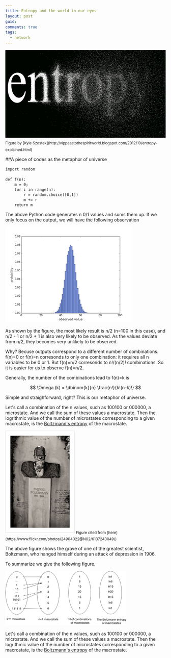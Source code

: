 ```yaml
---
title: Entropy and the world in our eyes
layout: post
guid:
comments: true
tags:
  - network
---
```


<img src="/media/files/2014-06-07-Entropy-and-the-world-in-our-eyes/text.jpg" height="275px" width="675px" />
<sub>Figure by [Kyle Szostek](http://vippasstothespiritworld.blogspot.com/2012/10/entropy-explained.html)</sub>


##A piece of codes as the metaphor of universe

    import random
	
	def f(n):
        m = 0;
        for i in range(n):
            r = random.choice([0,1])
            m += r
        return m
		

The above Python code generates n 0/1 values and sums them up. If we only focus on the output, 
we will have the following observation

<img src="/media/files/2014-06-07-Entropy-and-the-world-in-our-eyes/hist.png" height="300px" width="400px" />

As shown by the figure, the most likely result is n/2 (n=100 in this case), and n/2 - 1 or n/2 + 1 is also very likely to be observed. As the values deviate from n/2, they becomes very unlikely to be observed.

Why? Becuse outputs correspond to a different number of combinations. f(n)=0 or f(n)=n corresonds to only one combination: it requires all n variables to be 0 or 1. But f(n)=n/2 corresonds to n!/(n/2)! combinations. So it is easier for us to observe f(n)=n/2.

Generally, the number of the combinations lead to f(n)=k is 

$$
\Omega (k) = \dbinom{k}{n} \frac{n!}{k!(n-k)!}
$$

Simple and straighforward, right? This is our metaphor of universe. 

Let's call a combination of the n values, such as 100100 or 000000, a microstate. And we call the sum of these values a macrostate. Then the logrithmic value of the number of microstates corresponding to a given macrostate, is the [Boltzmann's entropy](http://en.wikipedia.org/wiki/Boltzmann's_entropy_formula) of the macrostate. 


<img src="/media/files/2014-06-07-Entropy-and-the-world-in-our-eyes/grave.jpg" height="320px" width="218px" />
<sub>Figure cited from [here](https://www.flickr.com/photos/24904322@N02/6137243049/)</sub>

The above figure shows the grave of one of the greatest scientist, Boltzmann, who hanged himself during an attack of depression in 1906. 

To summarize we give the following figure.

<img src="/media/files/2014-06-07-Entropy-and-the-world-in-our-eyes/entropy.png" height="171px" width="381px" />

Let's call a combination of the n values, such as 100100 or 000000, a microstate. And we call the sum of these values a macrostate. Then the logrithmic value of the number of microstates corresponding to a given macrostate, is the [Boltzmann's entropy](http://en.wikipedia.org/wiki/Boltzmann's_entropy_formula) of the macrostate. 
